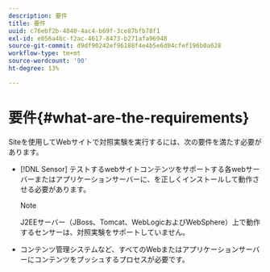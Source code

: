 ```yaml
---
description: 要件
title: 要件
uuid: c76ebf2b-4040-4ac4-b69f-3ce87bfb78f1
exl-id: e056a4bc-f2ac-4617-8473-b271afa96948
source-git-commit: d9df90242ef96188f4e4b5e6d04cfef196b0a628
workflow-type: tm+mt
source-wordcount: '90'
ht-degree: 13%

---
```


# 要件{#what-are-the-requirements}

Siteを使用してWebサイトで対照実験を実行するには、次の要件を満たす必要があります。

* [!DNL Sensor] テストするwebサイトコンテンツをサポートする各webサーバーまたはアプリケーションサーバーに、を正しくインストールして動作させる必要があります。

   >[!NOTE]
   >
   >J2EEサーバー（JBoss、Tomcat、WebLogicおよびWebSphere）上で動作するセンサーは、対照実験をサポートしていません。

* コンテンツ管理システムなど、すべてのWebまたはアプリケーションサーバーにコンテンツをプッシュするプロセスが必要です。
